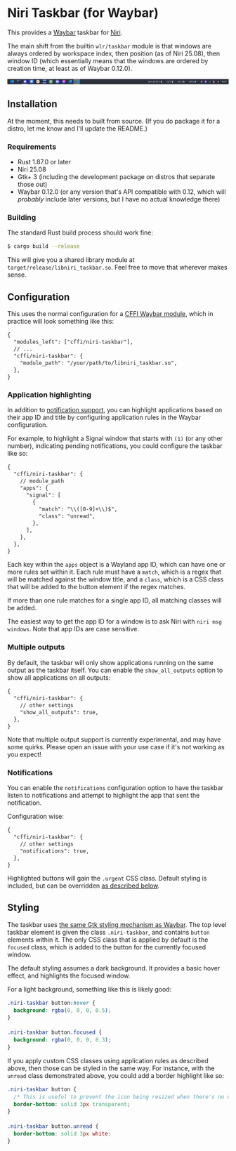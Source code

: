 # Niri Taskbar (for Waybar)

This provides a [Waybar][waybar] taskbar for [Niri][niri].

The main shift from the builtin `wlr/taskbar` module is that windows are always
ordered by workspace index, then position (as of Niri 25.08), then window ID
(which essentially means that the windows are ordered by creation time, at
least as of Waybar 0.12.0).

![Example screenshot](images/screenshot.png)

## Installation

At the moment, this needs to built from source. (If you do package it for a
distro, let me know and I'll update the README.)

### Requirements

- Rust 1.87.0 or later
- Niri 25.08
- Gtk+ 3 (including the development package on distros that separate those out)
- Waybar 0.12.0 (or any version that's API compatible with 0.12, which will
  _probably_ include later versions, but I have no actual knowledge there)

### Building

The standard Rust build process should work fine:

```bash
$ cargo build --release
```

This will give you a shared library module at
`target/release/libniri_taskbar.so`. Feel free to move that wherever makes
sense.

## Configuration

This uses the normal configuration for a [CFFI Waybar module][cffi], which in
practice will look something like this:

```jsonc
{
  "modules_left": ["cffi/niri-taskbar"],
  // ...
  "cffi/niri-taskbar": {
    "module_path": "/your/path/to/libniri_taskbar.so",
  },
}
```

### Application highlighting

In addition to [notification support](#notifications), you can highlight
applications based on their app ID and title by configuring application rules in
the Waybar configuration.

For example, to highlight a Signal window that starts with `(1)` (or any other
number), indicating pending notifications, you could configure the taskbar like
so:

```jsonc
{
  "cffi/niri-taskbar": {
    // module_path
    "apps": {
      "signal": [
        {
          "match": "\\([0-9]+\\)$",
          "class": "unread",
        },
      ],
    },
  },
}
```

Each key within the `apps` object is a Wayland app ID, which can have one or
more rules set within it. Each rule must have a `match`, which is a regex that
will be matched against the window title, and a `class`, which is a CSS class
that will be added to the button element if the regex matches.

If more than one rule matches for a single app ID, all matching classes will be
added.

The easiest way to get the app ID for a window is to ask Niri with `niri msg
windows`. Note that app IDs are case sensitive.

### Multiple outputs

By default, the taskbar will only show applications running on the same output
as the taskbar itself. You can enable the `show_all_outputs` option to show all
applications on all outputs:

```jsonc
{
  "cffi/niri-taskbar": {
    // other settings
    "show_all_outputs": true,
  },
}
```

Note that multiple output support is currently experimental, and may have some
quirks. Please open an issue with your use case if it's not working as you
expect!

### Notifications

You can enable the `notifications` configuration option to have the taskbar
listen to notifications and attempt to highlight the app that sent the
notification.

Configuration wise:

```jsonc
{
  "cffi/niri-taskbar": {
    // other settings
    "notifications": true,
  },
}
```

Highlighted buttons will gain the `.urgent` CSS class. Default styling is
included, but can be overridden [as described below](#styling).

## Styling

The taskbar uses [the same Gtk styling mechanism as Waybar][style]. The top
level taskbar element is given the class `.niri-taskbar`, and contains `button`
elements within it. The only CSS class that is applied by default is the
`focused` class, which is added to the button for the currently focused window.

The default styling assumes a dark background. It provides a basic hover
effect, and highlights the focused window.

For a light background, something like this is likely good:

```css
.niri-taskbar button:hover {
  background: rgba(0, 0, 0, 0.5);
}

.niri-taskbar button.focused {
  background: rgba(0, 0, 0, 0.3);
}
```

If you apply custom CSS classes using application rules as described above,
then those can be styled in the same way. For instance, with the `unread` class
demonstrated above, you could add a border highlight like so:

```css
.niri-taskbar button {
  /* This is useful to prevent the icon being resized when there's no unread. */
  border-bottom: solid 3px transparent;
}

.niri-taskbar button.unread {
  border-bottom: solid 3px white;
}
```

[cffi]: https://github.com/Alexays/Waybar/wiki/Module:-CFFI
[niri]: https://github.com/YaLTeR/niri
[style]: https://github.com/Alexays/Waybar/wiki/Styling
[waybar]: https://github.com/Alexays/Waybar
